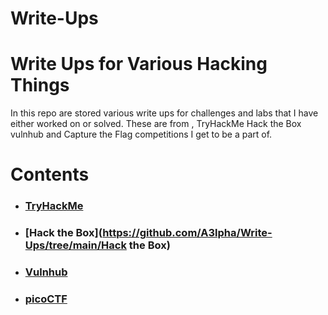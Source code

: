 # Write-Ups
# Write Ups for Various Hacking Things 

In this repo are stored various write ups for challenges and labs that I have either worked on or solved. These are from , TryHackMe Hack the Box vulnhub and Capture the Flag competitions I get to be a part of.

# Contents

- ### [TryHackMe](https://github.com/A3lpha/Write-Ups/tree/main/TryHackMe)

- ### [Hack the Box](https://github.com/A3lpha/Write-Ups/tree/main/Hack the Box)
  
- ### [Vulnhub](https://github.com/A3lpha/Write-Ups/tree/main/Vulnhub)

- ### [picoCTF](https://github.com/A3lpha/Write-Ups/tree/main/picoCTF)
